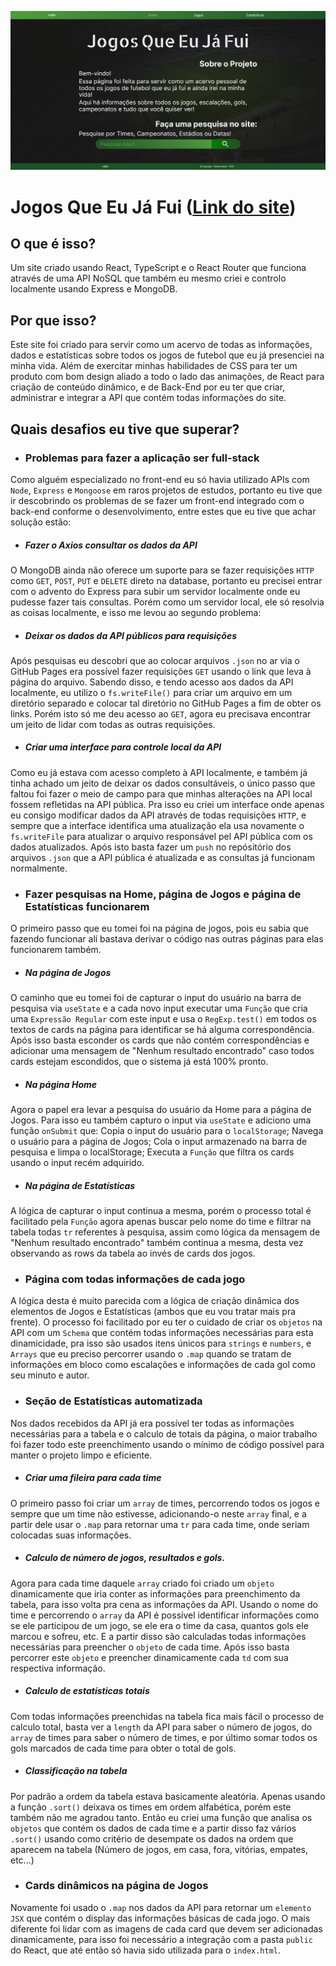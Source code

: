 ![Foto da tela inicial](./src/img/Capa-JQEJF.png)

# Jogos Que Eu Já Fui ([Link do site](https://viniroveri.github.io/JogosQueEuJaFui/#/))


## O que é isso?

Um site criado usando React, TypeScript e o React Router que funciona através de uma API NoSQL que também eu mesmo criei e controlo localmente usando Express e MongoDB.


## Por que isso?

Este site foi criado para servir como um acervo de todas as informações, dados e estatísticas sobre todos os jogos de futebol que eu já presenciei na minha vida. Além de exercitar minhas habilidades de CSS para ter um produto com bom design aliado a todo o lado das animações, de React para criação de conteúdo dinâmico, e de Back-End por eu ter que criar, administrar e integrar a API que contém todas informações do site.


## Quais desafios eu tive que superar?

- ### Problemas para fazer a aplicação ser full-stack

Como alguém especializado no front-end eu só havia utilizado APIs com `Node`, `Express` e `Mongoose` em raros projetos de estudos, portanto eu tive que ir descobrindo os problemas de se fazer um front-end integrado com o back-end conforme o desenvolvimento, entre estes que eu tive que achar solução estão:

- ##### Fazer o Axios consultar os dados da API

O MongoDB ainda não oferece um suporte para se fazer requisições `HTTP` como `GET`, `POST`, `PUT` e `DELETE` direto na database, portanto eu precisei entrar com o advento do Express para subir um servidor localmente onde eu pudesse fazer tais consultas. Porém como um servidor local, ele só resolvia as coisas localmente, e isso me levou ao segundo problema:

- ##### Deixar os dados da API públicos para requisições

Após pesquisas eu descobri que ao colocar arquivos `.json` no ar via o GitHub Pages era possível fazer requisições `GET` usando o link que leva à página do arquivo. Sabendo disso, e tendo acesso aos dados da API localmente, eu utilizo o `fs.writeFile()` para criar um arquivo em um diretório separado e colocar tal diretório no GitHub Pages a fim de obter os links. Porém isto só me deu acesso ao `GET`, agora eu precisava encontrar um jeito de lidar com todas as outras requisições.

- ##### Criar uma interface para controle local da API

Como eu já estava com acesso completo à API localmente, e também já tinha achado um jeito de deixar os dados consultáveis, o único passo que faltou foi fazer o meio de campo para que minhas alterações na API local fossem refletidas na API pública. Pra isso eu criei um interface onde apenas eu consigo modificar dados da API através de todas requisições `HTTP`, e sempre que a interface identifica uma atualização ela usa novamente o `fs.writeFile` para atualizar o arquivo responsável pel API pública com os dados atualizados. Após isto basta fazer um `push` no repósitório dos arquivos `.json` que a API pública é atualizada e as consultas já funcionam normalmente.


- ### Fazer pesquisas na Home, página de Jogos e página de Estatísticas funcionarem

O primeiro passo que eu tomei foi na página de jogos, pois eu sabia que fazendo funcionar alí bastava derivar o código nas outras páginas para elas funcionarem também.

- ##### Na página de Jogos

O caminho que eu tomei foi de capturar o input do usuário na barra de pesquisa via `useState` e a cada novo input executar uma `Função` que cria uma `Expressão Regular` com este input e usa o `RegExp.test()` em todos os textos de cards na página para identificar se há alguma correspondência. Após isso basta esconder os cards que não contém correspondências e adicionar uma mensagem de "Nenhum resultado encontrado" caso todos cards estejam escondidos, que o sistema já está 100% pronto.

- ##### Na página Home

Agora o papel era levar a pesquisa do usuário da Home para a página de Jogos. Para isso eu também capturo o input via `useState` e adiciono uma função `onSubmit` que: Copia o input do usuário para o `localStorage`; Navega o usuário para a página de Jogos; Cola o input armazenado na barra de pesquisa e limpa o localStorage; Executa a `Função` que filtra os cards usando o input recém adquirido.

- ##### Na página de Estatísticas

A lógica de capturar o input continua a mesma, porém o processo total é facilitado pela `Função` agora apenas buscar pelo nome do time e filtrar na tabela todas `tr` referentes à pesquisa, assim como lógica da mensagem de "Nenhum resultado encontrado" também continua a mesma, desta vez observando as rows da tabela ao invés de cards dos jogos.


- ### Página com todas informações de cada jogo

A lógica desta é muito parecida com a lógica de criação dinâmica dos elementos de Jogos e Estatísticas (ambos que eu vou tratar mais pra frente). O processo foi facilitado por eu ter o cuidado de criar os `objetos` na API com um `Schema` que contém todas informações necessárias para esta dinamicidade, pra isso são usados itens únicos para `strings` e `numbers`, e `Arrays` que eu preciso percorrer usando o `.map` quando se tratam de informações em bloco como escalações e informações de cada gol como seu minuto e autor.


- ### Seção de Estatísticas automatizada

Nos dados recebidos da API já era possível ter todas as informações necessárias para a tabela e o calculo de totais da página, o maior trabalho foi fazer todo este preenchimento usando o mínimo de código possível para manter o projeto limpo e eficiente.

- ##### Criar uma fileira para cada time

O primeiro passo foi criar um `array` de times, percorrendo todos os jogos e sempre que um time não estivesse, adicionando-o neste `array` final, e a partir dele usar o `.map` para retornar uma `tr` para cada time, onde seriam colocadas suas informações.

- ##### Calculo de número de jogos, resultados e gols.

Agora para cada time daquele `array` criado foi criado um `objeto` dinamicamente que iria conter as informações para preenchimento da tabela, para isso volta pra cena as informações da API. Usando o nome do time e percorrendo o `array` da API é possível identificar informações como se ele participou de um jogo, se ele era o time da casa, quantos gols ele marcou e sofreu, etc. E a partir disso são calculadas todas informações necessárias para preencher o `objeto` de cada time. Após isso basta percorrer este `objeto` e preencher dinamicamente cada `td` com sua respectiva informação.

- ##### Calculo de estatísticas totais

Com todas informações preenchidas na tabela fica mais fácil o processo de calculo total, basta ver a `length` da API para saber o número de jogos, do `array` de times para saber o número de times, e por último somar todos os gols marcados de cada time para obter o total de gols.

- ##### Classificação na tabela

Por padrão a ordem da tabela estava basicamente aleatória. Apenas usando a função `.sort()` deixava os times em ordem alfabética, porém este também não me agradou tanto. Então eu criei uma função que analisa os `objetos` que contém os dados de cada time e a partir disso faz vários `.sort()` usando como critério de desempate os dados na ordem que aparecem na tabela (Número de jogos, em casa, fora, vitórias, empates, etc...) 


- ### Cards dinâmicos na página de Jogos

Novamente foi usado o `.map` nos dados da API para retornar um `elemento JSX` que contém o display das informações básicas de cada jogo. O mais diferente foi lidar com as imagens de cada card que devem ser adicionadas dinamicamente, para isso foi necessário a integração com a pasta `public` do React, que até então só havia sido utilizada para o `index.html`.